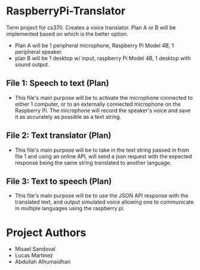 # RaspberryPi-Translator
Term project for cs370. Creates a voice translator. Plan A or B will be implemented based on which is the better option. 
- Plan A will be 1 peripheral microphone, Raspberry Pi Model 4B, 1 peripheral speaker.
- plan B will be 1 desktop w/ input, raspberry Pi Model 4B, 1 desktop with sound output. 

## File 1: Speech to text (Plan)
- This file's main purpose will be to activate the microphone connected to either 1 computer, or to an externally connected microphone on the Raspberry Pi. The microphone will record the speaker's voice and save it as accurately as possible as a text string. 

## File 2: Text translator (Plan)
- This file's main purpose will be to take in the text string passed in from file 1 and using an online API, will send a json request with the expected response being the same string translated to another language. 
## File 3: Text to speech (Plan)
- This file's main purpose will be to use the JSON API response with the translated text, and output simulated voice allowing one to communicate in multiple languages using the raspberry pi. 

# Project Authors
- Misael Sandoval
- Lucas Martinez
- Abdullah Alhumaidhan
